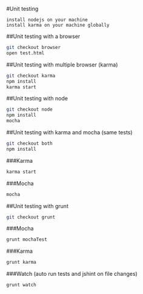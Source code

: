 #Unit testing

```
install nodejs on your machine
install karma on your machine globally
```

##Unit testing with a browser

```sh
git checkout browser
open test.html
```

##Unit testing with multiple browser (karma)

```sh
git checkout karma
npm install
karma start
```

##Unit testing with node
```sh
git checkout node
npm install
mocha
```

##Unit testing with karma and mocha (same tests)
```sh
git checkout both
npm install
```

###Karma
```sh
karma start
```

###Mocha
```sh
mocha
```

##Unit testing with grunt
```sh
git checkout grunt
```

###Mocha
```sh
grunt mochaTest
```

###Karma
```sh
grunt karma
```

###Watch (auto run tests and jshint on file changes)
```sh
grunt watch
```
